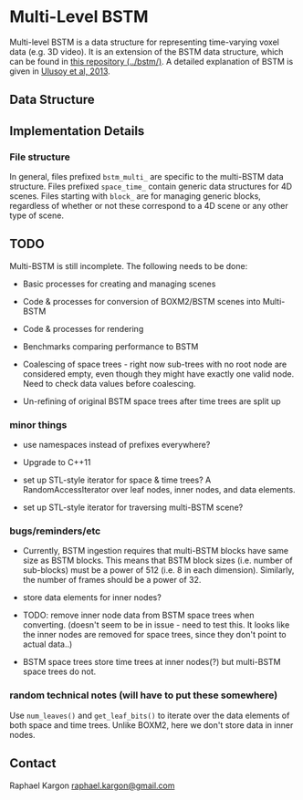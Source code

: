 # Multi-Level BSTM

Multi-level BSTM is a data structure for representing time-varying
voxel data (e.g. 3D video). It is an extension of the BSTM data
structure, which can be found in [this repository (../bstm/)](../bstm/). A
detailed explanation of BSTM is given in [Ulusoy et al, 2013](http://www.cv-foundation.org/openaccess/content_iccv_2013/papers/Ulusoy_Dynamic_Probabilistic_Volumetric_2013_ICCV_paper.pdf).

## Data Structure

## Implementation Details

### File structure

In general, files prefixed `bstm_multi_` are specific to the
multi-BSTM data structure. Files prefixed `space_time_` contain
generic data structures for 4D scenes. Files starting with `block_`
are for managing generic blocks, regardless of whether or not these
correspond to a 4D scene or any other type of scene.

## TODO

Multi-BSTM is still incomplete. The following needs to be done:

- Basic processes for creating and managing scenes
- Code & processes for conversion of BOXM2/BSTM scenes into Multi-BSTM
- Code & processes for rendering
- Benchmarks comparing performance to BSTM

- Coalescing of space trees - right now sub-trees with no root node
  are considered empty, even though they might have exactly one valid
  node. Need to check data values before coalescing.

- Un-refining of original BSTM space trees after time trees are split up

### minor things ###

 - use namespaces instead of prefixes everywhere?
 - Upgrade to C++11

- set up STL-style iterator for space & time trees? A
  RandomAccessIterator over leaf nodes, inner nodes, and data
  elements.
- set up STL-style iterator for traversing multi-BSTM scene?

### bugs/reminders/etc ###

 - Currently, BSTM ingestion requires that multi-BSTM blocks have same
   size as BSTM blocks. This means that BSTM block sizes (i.e. number
   of sub-blocks) must be a power of 512 (i.e. 8 in each
   dimension). Similarly, the number of frames should be a power of
   32.

 - store data elements for inner nodes?
  - TODO: remove inner node data from BSTM space trees when
    converting. (doesn't seem to be in issue - need to test this. It
    looks like the inner nodes are removed for space trees, since they
    don't point to actual data..)
  - BSTM space trees store time trees at inner nodes(?) but multi-BSTM space trees do not.


### random technical notes (will have to put these somewhere) ###

Use `num_leaves()` and `get_leaf_bits()` to iterate over the data
elements of both space and time trees. Unlike BOXM2, here we don't
store data in inner nodes.

## Contact

Raphael Kargon <raphael.kargon@gmail.com>
